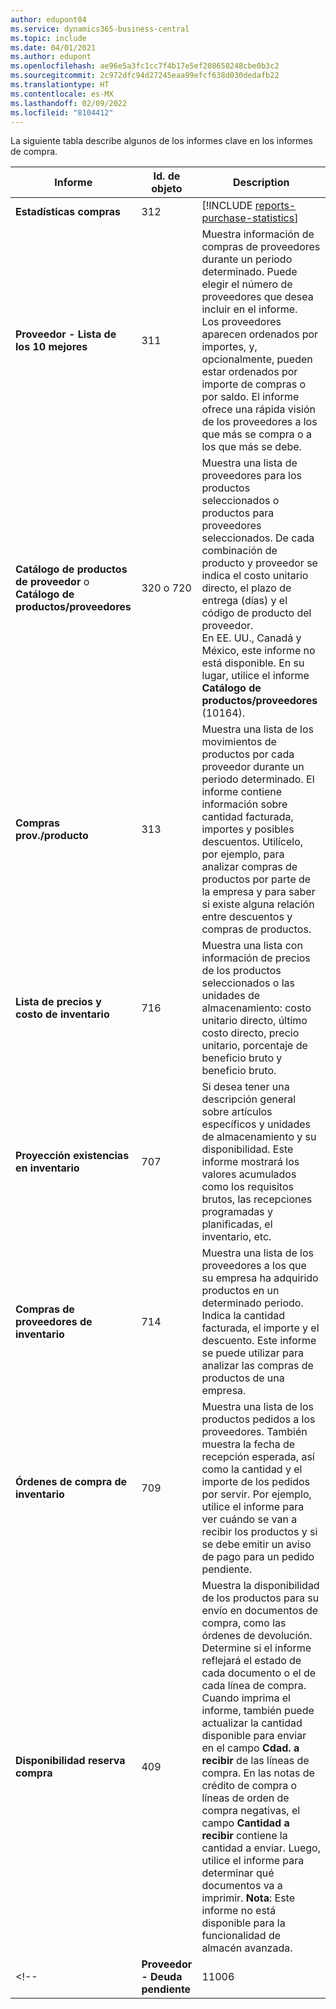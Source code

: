 ```yaml
---
author: edupont04
ms.service: dynamics365-business-central
ms.topic: include
ms.date: 04/01/2021
ms.author: edupont
ms.openlocfilehash: ae96e5a3fc1cc7f4b17e5ef208650248cbe0b3c2
ms.sourcegitcommit: 2c972dfc94d27245eaa99efcf638d030dedafb22
ms.translationtype: HT
ms.contentlocale: es-MX
ms.lasthandoff: 02/09/2022
ms.locfileid: "8104412"
---
```

La siguiente tabla describe algunos de los informes clave en los informes de compra.

|Informe |Id. de objeto|Description  |
|---------|---------|---------|
|**Estadísticas compras**|312|[!INCLUDE [reports-purchase-statistics](reports-purchase-statistics.md)]|
|**Proveedor - Lista de los 10 mejores**|311|Muestra información de compras de proveedores durante un periodo determinado. Puede elegir el número de proveedores que desea incluir en el informe.<br>Los proveedores aparecen ordenados por importes, y, opcionalmente, pueden estar ordenados por importe de compras o por saldo. El informe ofrece una rápida visión de los proveedores a los que más se compra o a los que más se debe.|
|**Catálogo de productos de proveedor** o **Catálogo de productos/proveedores**|320 o 720|Muestra una lista de proveedores para los productos seleccionados o productos para proveedores seleccionados. De cada combinación de producto y proveedor se indica el costo unitario directo, el plazo de entrega (días) y el código de producto del proveedor.<br>En EE. UU., Canadá y México, este informe no está disponible. En su lugar, utilice el informe **Catálogo de productos/proveedores** (10164).|
|**Compras prov./producto**|313|Muestra una lista de los movimientos de productos por cada proveedor durante un periodo determinado. El informe contiene información sobre cantidad facturada, importes y posibles descuentos. Utilícelo, por ejemplo, para analizar compras de productos por parte de la empresa y para saber si existe alguna relación entre descuentos y compras de productos.|
|**Lista de precios y costo de inventario**|716|Muestra una lista con información de precios de los productos seleccionados o las unidades de almacenamiento: costo unitario directo, último costo directo, precio unitario, porcentaje de beneficio bruto y beneficio bruto.|
|**Proyección existencias en inventario**|707|Si desea tener una descripción general sobre artículos específicos y unidades de almacenamiento y su disponibilidad. Este informe mostrará los valores acumulados como los requisitos brutos, las recepciones programadas y planificadas, el inventario, etc. |
|**Compras de proveedores de inventario**|714|Muestra una lista de los proveedores a los que su empresa ha adquirido productos en un determinado periodo. Indica la cantidad facturada, el importe y el descuento. Este informe se puede utilizar para analizar las compras de productos de una empresa.|
|**Órdenes de compra de inventario**|709|Muestra una lista de los productos pedidos a los proveedores. También muestra la fecha de recepción esperada, así como la cantidad y el importe de los pedidos por servir. Por ejemplo, utilice el informe para ver cuándo se van a recibir los productos y si se debe emitir un aviso de pago para un pedido pendiente.|
|**Disponibilidad reserva compra**|409|Muestra la disponibilidad de los productos para su envío en documentos de compra, como las órdenes de devolución. Determine si el informe reflejará el estado de cada documento o el de cada línea de compra. <br>Cuando imprima el informe, también puede actualizar la cantidad disponible para enviar en el campo **Cdad. a recibir** de las líneas de compra. En las notas de crédito de compra o líneas de orden de compra negativas, el campo **Cantidad a recibir** contiene la cantidad a enviar. Luego, utilice el informe para determinar qué documentos va a imprimir. **Nota**: Este informe no está disponible para la funcionalidad de almacén avanzada.|
<!--|**Proveedor - Deuda pendiente**|11006| Específico de DACH: un informe que podría utilizar un jefe de equipo de su departamento de compras al igual que el de contabilidad. Aquí tendrá una descripción general de las facturas de proveedores pendientes de pago, incluidas las fechas de vencimiento, las divisas y los importes. La base son los movimientos de proveedores.| -->

